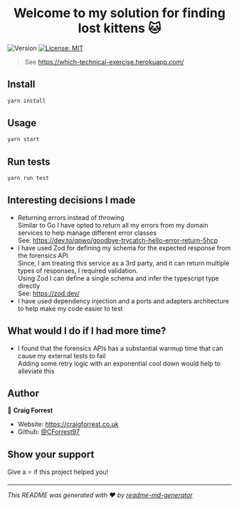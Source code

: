 <h1 align="center">Welcome to my solution for finding lost kittens 🐱</h1>
<p>
  <img alt="Version" src="https://img.shields.io/badge/version-1.0.0-blue.svg?cacheSeconds=2592000" />
  <a href="#" target="_blank">
    <img alt="License: MIT" src="https://img.shields.io/badge/License-MIT-yellow.svg" />
  </a>
</p>

> See https://which-technical-exercise.herokuapp.com/

## Install

```sh
yarn install
```

## Usage

```sh
yarn start
```

## Run tests

```sh
yarn run test
```

## Interesting decisions I made

- Returning errors instead of throwing  
  Similar to Go I have opted to return all my errors from my domain services to help manage different error classes  
  See: https://dev.to/qpwo/goodbye-trycatch-hello-error-return-5hcp
- I have used Zod for defining my schema for the expected response from the forensics API.  
  Since, I am treating this service as a 3rd party, and it can return multiple types of responses, I required validation.  
  Using Zod I can define a single schema and infer the typescript type directly  
  See: https://zod.dev/
- I have used dependency injection and a ports and adapters architecture to help make my code easier to test

## What would I do if I had more time?

- I found that the forensics APIs has a substantial warmup time that can cause my external tests to fail  
  Adding some retry logic with an exponential cool down would help to alleviate this

## Author

👤 **Craig Forrest**

- Website: https://craigforrest.co.uk
- Github: [@CForrest97](https://github.com/CForrest97)

## Show your support

Give a ⭐️ if this project helped you!

---

_This README was generated with ❤️ by [readme-md-generator](https://github.com/kefranabg/readme-md-generator)_
